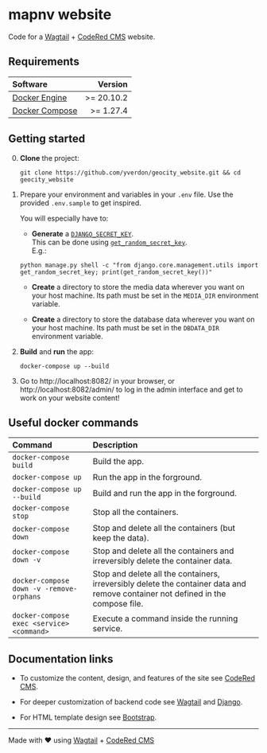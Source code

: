 # mapnv website

Code for a [Wagtail](https://wagtail.io/) +
[CodeRed CMS](https://www.coderedcorp.com/cms/) website.

## Requirements

| Software                                             |     Version | 
|:-----------------------------------------------------|------------:|
| [Docker Engine](https://docs.docker.com/engine/)     |  >= 20.10.2 |
| [Docker Compose](https://docs.docker.com/compose/)   |   >= 1.27.4 |


## Getting started

0. **Clone** the project:
   ```
   git clone https://github.com/yverdon/geocity_website.git && cd geocity_website
   ```

1. Prepare your environment and variables in your `.env` file.
   Use the provided `.env.sample` to get inspired.

   You will especially have to:

   * **Generate** a [`DJANGO_SECRET_KEY`](https://docs.djangoproject.com/en/3.1/ref/settings/#secret-key).    
   This can be done using [`get_random_secret_key`](https://github.com/django/django/blob/3c447b108ac70757001171f7a4791f493880bf5b/django/core/management/utils.py#L82).    
   E.g.:    
   ```
   python manage.py shell -c "from django.core.management.utils import get_random_secret_key; print(get_random_secret_key())"
   ```
   
   * **Create** a directory to store the media data wherever you want
   on your host machine.
   Its path must be set in the `MEDIA_DIR` environment variable.    
  
   * **Create** a directory to store the database data wherever you want
   on your host machine.
   Its path must be set in the `DBDATA_DIR` environment variable.  

2. **Build** and **run** the app:
   ```
   docker-compose up --build
   ```

3. Go to http://localhost:8082/ in your browser, or http://localhost:8082/admin/
   to log in the admin interface and get to work on your website content!

## Useful docker commands

| Command                                              | Description  | 
|:-----------------------------------------------------|:-------------|
| `docker-compose build`                     | Build the app.         |
| `docker-compose up`                        | Run the app in the forground.   |
| `docker-compose up --build`                | Build and run the app in the forground.     |
| `docker-compose stop`                      | Stop all the containers.     |
| `docker-compose down`                      | Stop and delete all the containers (but keep the data). |
| `docker-compose down -v`                   | Stop and delete all the containers and irreversibly delete the container data. |
| `docker-compose down -v -remove-orphans`   | Stop and delete all the containers, irreversibly delete the container data and remove container not defined in the compose file.     |
| `docker-compose exec <service> <command>`  | Execute a command inside the running service. |

## Documentation links

* To customize the content, design, and features of the site see
  [CodeRed CMS](https://docs.coderedcorp.com/cms/).

* For deeper customization of backend code see
  [Wagtail](http://docs.wagtail.io/) and
  [Django](https://docs.djangoproject.com/).

* For HTML template design see [Bootstrap](https://getbootstrap.com/).

---

Made with ♥ using [Wagtail](https://wagtail.io/) +
[CodeRed CMS](https://www.coderedcorp.com/cms/)
